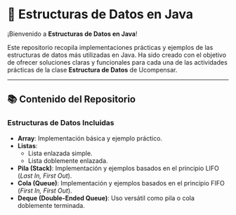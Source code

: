 # 🌟 Estructuras de Datos en Java

¡Bienvenido a **Estructuras de Datos en Java**! 

Este repositorio recopila implementaciones prácticas y ejemplos de las estructuras de datos más utilizadas en Java. Ha sido creado con el objetivo de ofrecer soluciones claras y funcionales para cada una de las actividades prácticas de la clase **Estructura de Datos** de Ucompensar.

---

## 📚 Contenido del Repositorio

### Estructuras de Datos Incluidas

- **Array**: Implementación básica y ejemplo práctico.
- **Listas**: 
  - Lista enlazada simple.
  - Lista doblemente enlazada.
- **Pila (Stack)**: Implementación y ejemplos basados en el principio LIFO (*Last In, First Out*).
- **Cola (Queue)**: Implementación y ejemplos basados en el principio FIFO (*First In, First Out*).
- **Deque (Double-Ended Queue)**: Uso versátil como pila o cola doblemente terminada.
